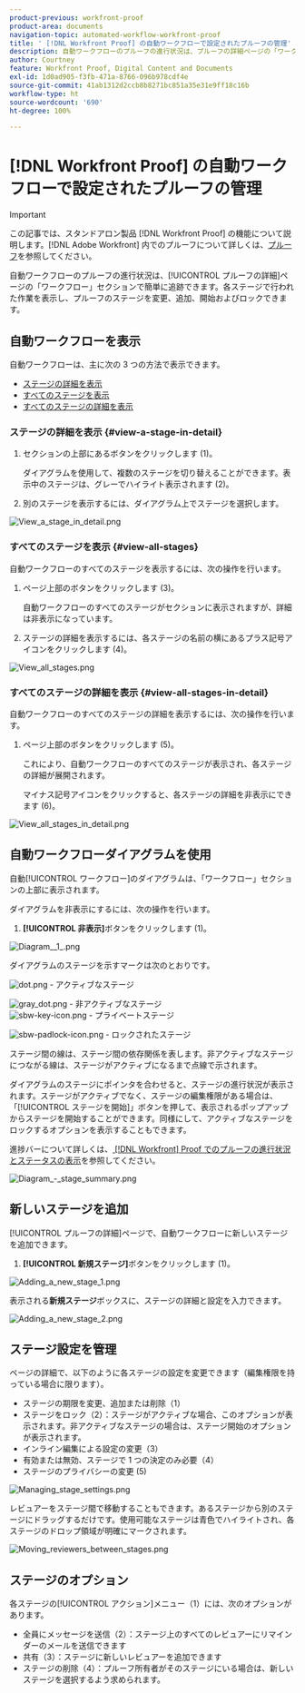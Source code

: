 ```yaml
---
product-previous: workfront-proof
product-area: documents
navigation-topic: automated-workflow-workfront-proof
title: ' [!DNL Workfront Proof] の自動ワークフローで設定されたプルーフの管理'
description: 自動ワークフローのプルーフの進行状況は、プルーフの詳細ページの「ワークフロー」セクションで簡単に追跡できます。各ステージで行われた作業を表示し、プルーフのステージを変更、追加、開始およびロックできます。
author: Courtney
feature: Workfront Proof, Digital Content and Documents
exl-id: 1d0ad905-f3fb-471a-8766-096b978cdf4e
source-git-commit: 41ab1312d2ccb8b8271bc851a35e31e9ff18c16b
workflow-type: ht
source-wordcount: '690'
ht-degree: 100%

---
```


# [!DNL Workfront Proof] の自動ワークフローで設定されたプルーフの管理

>[!IMPORTANT]
>
>この記事では、スタンドアロン製品 [!DNL Workfront Proof] の機能について説明します。[!DNL Adobe Workfront] 内でのプルーフについて詳しくは、[プルーフ](../../../review-and-approve-work/proofing/proofing.md)を参照してください。

自動ワークフローのプルーフの進行状況は、[!UICONTROL プルーフの詳細]ページの「ワークフロー」セクションで簡単に追跡できます。各ステージで行われた作業を表示し、プルーフのステージを変更、追加、開始およびロックできます。

## 自動ワークフローを表示

自動ワークフローは、主に次の 3 つの方法で表示できます。

* [ステージの詳細を表示](#view-a-stage-in-detail)
* [すべてのステージを表示](#view-all-stages)
* [すべてのステージの詳細を表示](#view-all-stages-in-detail)

### ステージの詳細を表示 {#view-a-stage-in-detail}

1. セクションの上部にあるボタンをクリックします (1)。

   ダイアグラムを使用して、複数のステージを切り替えることができます。表示中のステージは、グレーでハイライト表示されます (2)。

1. 別のステージを表示するには、ダイアグラム上でステージを選択します。

![View_a_stage_in_detail.png](assets/view-a-stage-in-detail-350x249.png)

### すべてのステージを表示 {#view-all-stages}

自動ワークフローのすべてのステージを表示するには、次の操作を行います。

1. ページ上部のボタンをクリックします (3)。

   自動ワークフローのすべてのステージがセクションに表示されますが、詳細は非表示になっています。

1. ステージの詳細を表示するには、各ステージの名前の横にあるプラス記号アイコンをクリックします (4)。

![View_all_stages.png](assets/view-all-stages-350x212.png)

### すべてのステージの詳細を表示 {#view-all-stages-in-detail}

自動ワークフローのすべてのステージの詳細を表示するには、次の操作を行います。

1. ページ上部のボタンをクリックします (5)。

   これにより、自動ワークフローのすべてのステージが表示され、各ステージの詳細が展開されます。

   マイナス記号アイコンをクリックすると、各ステージの詳細を非表示にできます (6)。

![View_all_stages_in_detail.png](assets/view-all-stages-in-detail-350x370.png)

## 自動ワークフローダイアグラムを使用

自動[!UICONTROL ワークフロー]のダイアグラムは、「ワークフロー」セクションの上部に表示されます。

ダイアグラムを非表示にするには、次の操作を行います。

1. **[!UICONTROL 非表示]**&#x200B;ボタンをクリックします (1)。

![Diagram__1_.png](assets/diagram--1--350x217.png)

ダイアグラムのステージを示すマークは次のとおりです。

![dot.png](assets/dot.png) - アクティブなステージ

![gray_dot.png](assets/grey-dot.png) - 非アクティブなステージ\
![sbw-key-icon.png](assets/sbw-key-icon.png) - プライベートステージ

![sbw-padlock-icon.png](assets/sbw-padlock-icon.png) - ロックされたステージ

ステージ間の線は、ステージ間の依存関係を表します。非アクティブなステージにつながる線は、ステージがアクティブになるまで点線で示されます。

ダイアグラムのステージにポインタを合わせると、ステージの進行状況が表示されます。ステージがアクティブでなく、ステージの編集権限がある場合は、「[!UICONTROL ステージを開始]」ボタンを押して、表示されるポップアップからステージを開始することができます。同様にして、アクティブなステージをロックするオプションを表示することもできます。

進捗バーについて詳しくは、[ [!DNL Workfront]  Proof でのプルーフの進行状況とステータスの表示](../../../workfront-proof/wp-work-proofsfiles/manage-your-work/view-progress-and-status-of-proof.md)を参照してください。

![Diagram_-_stage_summary.png](assets/diagram---stage-summary-350x214.png)

## 新しいステージを追加

[!UICONTROL プルーフの詳細]ページで、自動ワークフローに新しいステージを追加できます。

1. **[!UICONTROL 新規ステージ]**&#x200B;ボタンをクリックします (1)。

![Adding_a_new_stage_1.png](assets/adding-a-new-stage-1-350x218.png)

表示される&#x200B;**新規ステージ**&#x200B;ボックスに、ステージの詳細と設定を入力できます。

![Adding_a_new_stage_2.png](assets/adding-a-new-stage-2-350x332.png)

## ステージ設定を管理

ページの詳細で、以下のように各ステージの設定を変更できます（編集権限を持っている場合に限ります）。

* ステージの期限を変更、追加または削除（1）
* ステージをロック（2）：ステージがアクティブな場合、このオプションが表示されます。非アクティブなステージの場合は、ステージ開始のオプションが表示されます。
* インライン編集による設定の変更（3）
* 有効または無効、ステージで 1 つの決定のみ必要（4）
* ステージのプライバシーの変更 (5)

![Managing_stage_settings.png](assets/managing-stage-settings-350x93.png)

レビュアーをステージ間で移動することもできます。あるステージから別のステージにドラッグするだけです。使用可能なステージは青色でハイライトされ、各ステージのドロップ領域が明確にマークされます。

![Moving_reviewers_between_stages.png](assets/moving-reviewers-between-stages-350x254.png)

## ステージのオプション

各ステージの[!UICONTROL アクション]メニュー（1）には、次のオプションがあります。

* 全員にメッセージを送信（2）：ステージ上のすべてのレビュアーにリマインダーのメールを送信できます
* 共有（3）：ステージに新しいレビュアーを追加できます
* ステージの削除（4）：プルーフ所有者がそのステージにいる場合は、新しいステージを選択するよう求められます。
